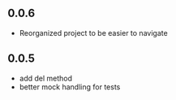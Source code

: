 0.0.6
------
* Reorganized project to be easier to navigate

0.0.5
------
* add del method
* better mock handling for tests
